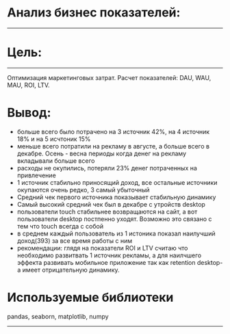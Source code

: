 # Анализ бизнес показателей:
___

# Цель:
___
Оптимизация маркетинговых затрат. Расчет показателей: DAU, WAU, MAU, ROI, LTV.

# Вывод:

- больше всего было потрачено на 3 источник 42%, на 4 источник 18% и на 5 исчтоник 15%
- меньше всего потратили на рекламу в августе, а больше всего в декабре. Осень - весна периоды когда денег на рекламу вкладывали больше всего
- расходы не окупились, потеряли 23% денег потраченных на привлечение
- 1 источник стабильно приносящий доход, все остальные источники окупаются очень редко, 3 самый убыточный
- Средний чек первого источника показывает стабильную динамику
- Самый высокий средний чек был в декабре с утройств desktop
- пользователи touch стабильнее возвращаются на сайт, а вот пользователи desktop постпенно уходят. Возможно это связано с тем что touch всегда с собой
- в среднем каждый пользователь из 1 истоника показал наилучший доход(393) за все время работы с ним
- рекомендации: глядя на показатели ROI и LTV считаю что необходимо развитвать 1 источник рекламы, а для наилчшего эффекта развивать мобильное приложение так как retention desktop-а имеет отрицательную динамику.

# Используемые библиотеки
pandas, seaborn, matplotlib, numpy
___
